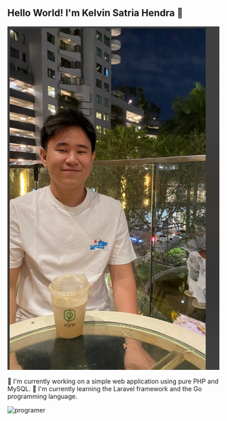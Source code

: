 ## Hello World! I'm Kelvin Satria Hendra 👋

![kelvinsatriahendra](img/image.png)

<!--
**kelvinsatriahendra/kelvinsatriahendra** is a ✨ _special_ ✨ repository because its `README.md` (this file) appears on your GitHub profile.

Here are some ideas to get you started:

- 🔭 I’m currently working on ...
- 🌱 I’m currently learning ...
- 👯 I’m looking to collaborate on ...
- 🤔 I’m looking for help with ...
- 💬 Ask me about ...
- 📫 How to reach me: ...
- 😄 Pronouns: ...
- ⚡ Fun fact: ...
-->


🔭 I'm currently working on a simple web application using pure PHP and MySQL.
🌱 I'm currently learning the Laravel framework and the Go programming language.

![programer](https://media2.giphy.com/media/v1.Y2lkPTc5MGI3NjExMW03Z3E5eXhqazZ2ZXZ5cXEwM2lqcHhjNTloN3pyN29ucm5veXlkNiZlcD12MV9pbnRlcm5hbF9naWZfYnlfaWQmY3Q9Zw/tx8UtrSC02lXO/giphy.gif)
